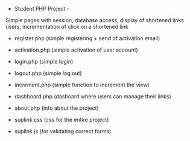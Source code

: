 - Student PHP Project -

Simple pages with session, database access, display of shortened links users, incrementation of click on a shortened link

- register.php		(simple registering + send of activation email)
- activation.php	(simple activation of user account)
- login.php			(simple login)
- logout.php		(simple log out)
- increment.php		(simple function to increment the view)
- dashboard.php		(dasboard where users can manage their links)
- about.php			(info about the project)

- suplink.css 		(css for the entire project)
- suplink.js 		(for validating correct forms)
